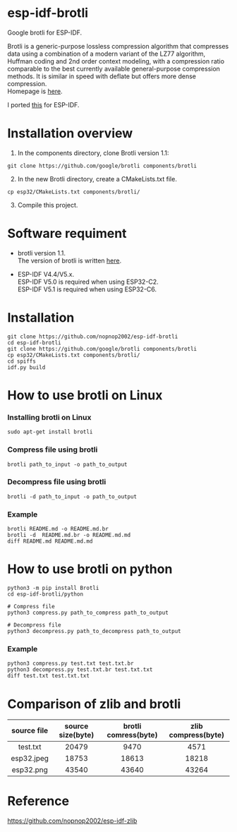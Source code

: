 # esp-idf-brotli
Google brotli for ESP-IDF.   

Brotli is a generic-purpose lossless compression algorithm that compresses data using a combination of a modern variant of the LZ77 algorithm, Huffman coding and 2nd order context modeling, with a compression ratio comparable to the best currently available general-purpose compression methods. It is similar in speed with deflate but offers more dense compression.   
Homepage is [here](https://github.com/google/brotli/tree/master).   

I ported [this](https://github.com/google/brotli/blob/master/c/tools/brotli.c) for ESP-IDF.   

# Installation overview

1. In the components directory, clone Brotli version 1.1:
```
git clone https://github.com/google/brotli components/brotli
```

2. In the new Brotli directory, create a CMakeLists.txt file.
```
cp esp32/CMakeLists.txt components/brotli/
```

3. Compile this project.

# Software requiment
- brotli version 1.1.   
 The version of brotli is written [here](https://github.com/google/brotli/blob/master/c/common/version.h#L20).   

- ESP-IDF V4.4/V5.x.   
 ESP-IDF V5.0 is required when using ESP32-C2.   
 ESP-IDF V5.1 is required when using ESP32-C6.   

# Installation
```
git clone https://github.com/nopnop2002/esp-idf-brotli
cd esp-idf-brotli
git clone https://github.com/google/brotli components/brotli
cp esp32/CMakeLists.txt components/brotli/
cd spiffs
idf.py build
```

# How to use brotli on Linux

### Installing brotli on Linux
```
sudo apt-get install brotli
```

### Compress file using brotli
```
brotli path_to_input -o path_to_output
```

### Decompress file using brotli
```
brotli -d path_to_input -o path_to_output
```

### Example
```
brotli README.md -o README.md.br
brotli -d  README.md.br -o README.md.md
diff README.md README.md.md
```

# How to use brotli on python
```
python3 -m pip install Brotli
cd esp-idf-brotli/python

# Compress file
python3 compress.py path_to_compress path_to_output

# Decompress file
python3 decompress.py path_to_decompress path_to_output
```


### Example
```
python3 compress.py test.txt test.txt.br
python3 decompress.py test.txt.br test.txt.txt
diff test.txt test.txt.txt
```

# Comparison of zlib and brotli

|source file|source size(byte)|brotli comress(byte)|zlib compress(byte)|
|:-:|:-:|:-:|:-:|
|test.txt|20479|9470|4571|
|esp32.jpeg|18753|18613|18218|
|esp32.png|43540|43640|43264|

# Reference
https://github.com/nopnop2002/esp-idf-zlib
